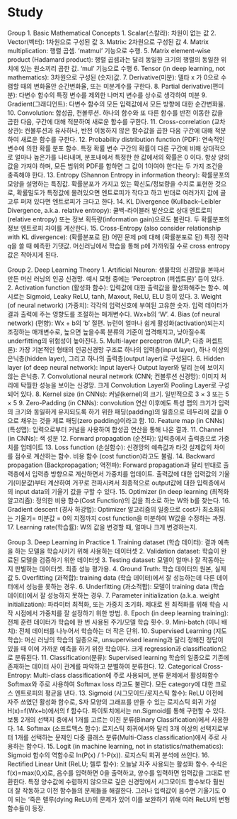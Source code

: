 # Study

Group 1. Basic Mathematical Concepts
	1.	Scalar(스칼라): 차원이 없는 값
	2.	Vector(벡터): 1차원으로 구성된 값
	3.	Matrix: 2차원으로 구성된 값
	4.	Matrix multiplication: 행렬 곱셈. ‘matmul’ 기능으로 수행.
	5.	Matrix element-wise product (Hadamard product): 행렬 곱셈과는 달리 동일한 크기의 행렬의 동일한 위치에 있는 원소끼리 곱한 값. ‘mul’ 기능으로 수행
	6.	Tensor (in deep learning, not mathematics): 3차원으로 구성된 (숫자)값.
	7.	Derivative(미분): 델타 x 가 0으로 수렴할 때의 변화율안 순간변화율, 또는 미분계수를 구한다.
	8.	Partial derivative(편미분): 다변수 함수의 특정 변수를 제외한 나머지 변수를 상수로 생각하여 미분
	9.	Gradient(그래디언트): 다변수 함수의 모든 입력값에서 모든 방향에 대한 순간변화율.
	10.	Convolution: 합성곱, 컨볼루션. 하나의 함수와 또 다른 함수를 반전 이동한 값을 곱한 다음, 구간에 대해 적분하여 새로운 함수를 구한다.
	11.	Cross-correlation (교차상관): 컨볼루션과 유사하나, 반전 이동하지 않은 함수값을 곱한 다음 구간에 대해 적분하여 새로운 함수를 구한다.
	12.	Probability distribution function (PDF): 연속적인 변수에 의한 확률 분포 함수. 특정 확률 변수 구간의 확률이 다른 구간에 비해 상대적으로 얼마나 높은가를 나타내며, 분포내에서 특정한 한 값에서의 확률은 0 이다. 항상 양의 값을 가져야 하며, 모든 범위의 PDF를 합하면 그 값이 1이여야 한다는 두 가지 조건을 충족해야 한다.
	13.	Entropy (Shannon Entropy in information theory): 확률분포의 모양을 설명하는 특징값. 확률분포가 가지고 있는 확신도/정보량을 수치로 표현한 것으로, 확률밀도가 특정값에 몰려있으면 엔트로피가 작다고 하고 반대로 여러가지 값에 골고루 퍼져 있다면 엔트로피가 크다고 한다.
	14.	KL Divergence (Kullback–Leibler Divergence, a.k.a. relative entropy): 쿨백-라이블러 발산으로 상대 엔트로피(relative entropy) 또는 정보 획득량(information gain)으로도 불린다. 두 확률분포의 정보 엔트로피 차이를 계산한다.
	15.	Cross-Entropy (also consider relationship with KL divergence): (확률분포로 된) 어떤 문제 p에 대해 (확률분포로 된) 특정 전략 q을 쓸 때 예측한 기댓값. 머신러닝에서 학습을 통해 p에 가까워질 수로 cross entropy 값은 작아지게 된다.

Group 2. Deep Learning Theory
	1.	Artificial Neuron: 생물학의 신경망을 본따서 만든 머신 러닝의 인공 신경망. 예시 모형 중에는 ‘Perceptron (퍼셉트론)’ 등이 있다.
	2.	Activation function (활성화 함수): 입력값에 대한 출력값을 활성화해주는 함수. 예시로는 Sigmoid, Leaky ReLU, tanh, Maxout, ReLU, ELU 등이 있다.
	3.	Weight (of neural network) (가중치): 각각의 입력신호에 부여된 고유한 숫자. 입력 데이터가 결과 출력에 주는 영향도를 조절하는 매개변수다. Wx+b의 ‘W’.
	4.	Bias (of neural network) (편향): Wx + b의 ‘b’ 절편. 뉴런이 얼마나 쉽게 활성화(activation)되는지 조정하는 매개변수로, 높으면 높을수록 분류의 기준이 엄격해지고, 낮아질수록 underfitting의 위험성이 높아진다.
	5.	Multi-layer perceptron (MLP; 다층 퍼셉트론): 가장 기본적인 형태의 인공신경망 구조로 하나의 입력층(input layer), 하나 이상의 은닉층(hidden layer), 그리고 하나의 출력층(output layer)로 구성된다.
	6.	Hidden layer (of deep neural network): Input layer나 Output layer와 달리 눈에 보이지 않는 은닉층.
	7.	Convolutional neural network (CNN; 컨볼루션 신경망): 이미지 처리에 탁월한 성능을 보이는 신경망. 크게 Convolution Layer와 Pooling Layer로 구성되어 있다. 
	8.	Kernel size (in CNNs): 커널(kernel)의 크기. 일반적으로 3 × 3 또는 5 × 5
	9.	Zero-Padding (in CNNs): convolution 연산 이후에도 특성 맵의 크기가 입력의 크기와 동일하게 유지되도록 하기 위한 패딩(padding)의 일종으로 테두리에 값을 0으로 채우는 것을 제로 패딩(zero padding)이라고 함.
	10.	Feature map (in CNNs) (특성맵): 입력으로부터 커널을 사용하여 합성곱 연산을 통해 나온 결과.
	11.	Channel (in CNNs): 색 성분
	12.	Forward propagation (순전파): 입력층에서 출력층으로 가중치를 업데이트
	13.	Loss function (손실함수): 신경망의 예측값과 타깃 실제값의 차이를 점수로 계산하는 함수. 비용 함수 (cost function)라고도 불림.
	14.	Backward propagation (Backpropagation; 역전파): Forward propagation과 달리 반대로 출력층에서 입력층 방향으로 계산하면서 가중치를 업데이트. 출력값에 대한 입력값의 기울기(미분값)부터 계산하여 거꾸로 전파시켜서 최종적으로 output값에 대한 입력층에서의 input data의 기울기 값을 구할 수 있다.
	15.	Optimizer (in deep learning (최적화 알고리즘): 정의한 비용 함수(Cost Function)의 값을 최소로 하는 W와 b를 찾는다.
	16.	Gradient descent (경사 하강법): Optimizer 알고리즘의 일종으로 cost가 최소화되는 기울기= 미분값 = 0의 지점까지 cost function을 미분하여 W값을 수정하는 과정.
	17.	Learning rate(학습률): W의 값을 변경할 때, 얼마나 크게 변경하는지.

Group 3. Deep Learning in Practice
	1.	Training dataset (학습 데이터): 결과 예측을 하는 모델을 학습시키기 위해 사용하는 데이터셋
	2.	Validation dataset: 학습이 완료된 모델을 검증하기 위한 데이터셋
	3.	Testing dataset: 모델이 얼마나 잘 작동하는지 판별하는 데이터셋. 최종 성능 평가용.
	4.	Ground Truth: 학습 데이터의 원본, 실제값
	5.	Overfitting (과적합): training data (학습 데이터)에서 잘 성능하는데 다른 데이터에서 성능을 못하는 경우.
	6.	Underfitting (과소적합): 모델이 training data (학습 데이터)에서 잘 성능하지 못하는 경우.
	7.	Parameter initialization (a.k.a. weight initialization): 파라미터 최적화, 또는 가중치 초기화. 제대로 된 최적화를 위해 학습 시작 시점에서 가중치를 잘 설정하기 위한 방법.
	8.	Epoch (in deep learning training): 전체 훈련 데이터가 학습에 한 번 사용된 주기/모델 학습 횟수.
	9.	Mini-batch (미니 배치): 전체 데이터를 나누어서 학습하는 더 작은 단위.
	10.	Supervised Learning (지도학습): 머신 러닝의 학습의 일종으로, unsupervised learning과 달리 정해진 정답이 있을 때 이에 가까운 예측을 하기 위한 학습이다. 크게 regression과 classification으로 분류된다. 
	11.	Classification(분류): Supervised learning 학습의 일종으로 기존에 존재하는 데이터 사이 관계를 파악하고 분별하여 분류한다.
	12.	Categorical Cross-Entropy: Multi-class classification에 주로 사용되며, 분류 문제에서 활성화함수 Softmax와 주로 사용하여 Softmax loss 라고도 불린다. 모든 category에 대한 크로스 엔트로피의 평균을 낸다.
	13.	Sigmoid (시그모이드/로지스틱 함수): ReLU 이전에 자주 쓰였던 활성화 함수로, S자 모양의 그래프를 만들 수 있는 로지스틱 회귀 가설 H(x)=f(Wx+b)에서의 f 함수다. 파이토치에서는 nn.Sigmoid를 통해 구현할 수 있다. 보통 2개의 선택지 중에서 1개를 고르는 이진 분류(Binary Classification)에서 사용한다.
	14.	Softmax (소프트맥스 함수): 로지스틱 회귀에서와 달리 3개 이상의 선택지로부터 1개를 선택하는 문제인 다중 클래스 분류(Multi-Class classification)에서 주로 사용하는 함수다. 
	15.	Logit (in machine learning, not in statistics/mathematics): Sigmoid 함수의 역함수로 In(P(x) / 1-P(x)). 로지스틱 회귀 분석에 쓰인다.
	16.	Rectified Linear Unit (ReLU; 렐루 함수): 오늘날 자주 사용되는 활성화 함수.  수식은 f(x)=max(0,x)로, 음수를 입력하면 0을 출력하고, 양수를 입력하면 입력값을 그대로 반환한다. 특정 양수값에 수렴하지 않으므로 깊은 신경망에서 시그모이드 함수보다 훨씬 더 잘 작동하고 이전 함수들의 문제들을 해결한다. 그러나 입력값이 음수면 기울기도 0이 되는 ‘죽은 렐루(dying ReLU)의 문제가 있어 이를 보완하기 위해 여러 ReLU의 변형 함수들이 등장.
